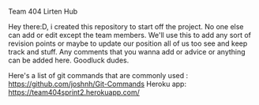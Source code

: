 
Team 404 Lirten Hub

Hey there:D, i created this repository to start off the project. No one else can add or edit except the team members. We'll use this to add any sort of revision points or maybe to update our position all of us too see and keep track and stuff. Any comments that you wanna add or advice or anything can be added here. Goodluck dudes.


Here's a list of git commands that are commonly used : https://github.com/joshnh/Git-Commands
Heroku app: https://team404sprint2.herokuapp.com/
